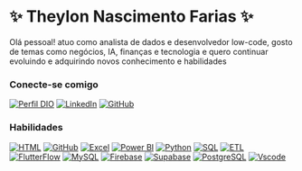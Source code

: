 # ✨ Theylon Nascimento Farias ✨

Olá pessoal! atuo como analista de dados e desenvolvedor low-code, gosto de temas como negócios, IA, finanças e tecnologia e quero continuar evoluindo e adquirindo novos conhecimento e habilidades

### Conecte-se comigo

[![Perfil DIO](https://img.shields.io/badge/-Meu%20Perfil%20na%20DIO-30A3DC?style=for-the-badge)](https://www.dio.me/users/theylonfarias17)
[![LinkedIn](https://img.shields.io/badge/-LinkedIn-000?style=for-the-badge&logo=linkedin&logoColor=30A3DC)](https://www.linkedin.com/in/theylon-nascimento-farias-perfil/)
[![GitHub](https://img.shields.io/badge/GitHub-000000?style=for-the-badge&logo=github&logoColor=fff)](https://github.com/TheylonFarias)

### Habilidades

[![HTML](https://img.shields.io/badge/HTML-000?style=for-the-badge&logo=html5&logoColor=30A3DC)]()
[![GitHub](https://img.shields.io/badge/GitHub-000?style=for-the-badge&logo=github&logoColor=30A3DC)]()
[![Excel](https://img.shields.io/badge/Excel-217346?style=for-the-badge&logo=microsoft-excel&logoColor=white)]()
[![Power BI](https://img.shields.io/badge/Power_BI-F2C811?style=for-the-badge&logo=power-bi&logoColor=black)]()
[![Python](https://img.shields.io/badge/Python-3776AB?style=for-the-badge&logo=python&logoColor=white)]()
[![SQL](https://img.shields.io/badge/SQL-FFC107?style=for-the-badge&logo=sql&logoColor=white)]()
[![ETL](https://img.shields.io/badge/ETL-FF5733?style=for-the-badge&logo=etl&logoColor=white)]()
[![FlutterFlow](https://img.shields.io/badge/FlutterFlow-02569B?style=for-the-badge&logo=flutter&logoColor=white)]()
[![MySQL](https://img.shields.io/badge/MySQL-4479A1?style=for-the-badge&logo=mysql&logoColor=white)]()
[![Firebase](https://img.shields.io/badge/Firebase-FFCA28?style=for-the-badge&logo=firebase&logoColor=black)]()
[![Supabase](https://img.shields.io/badge/Supabase-3ECF8E?style=for-the-badge&logo=supabase&logoColor=white)]()
[![PostgreSQL](https://img.shields.io/badge/PostgreSQL-4169E1?style=for-the-badge&logo=postgresql&logoColor=white)]()
[![Vscode](https://img.shields.io/badge/Vscode-007ACC?style=for-the-badge&logo=visual-studio-code&logoColor=white)]()
